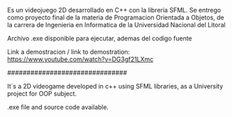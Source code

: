 Es un videojuego 2D desarrollado en C++ con la libreria SFML. Se entrego como proyecto final de la materia de Programacion Orientada a Objetos, de la carrera de Ingenieria en Informatica de la Universidad Nacional del Litoral

Archivo .exe disponible para ejecutar, ademas del codigo fuente

Link a demostracion / link to demostration: https://www.youtube.com/watch?v=DG3gf21LXmc

###############################

It´s a 2D videogame developed in c++ using SFML libraries, as a University project for OOP subject.

.exe file and source code available.
